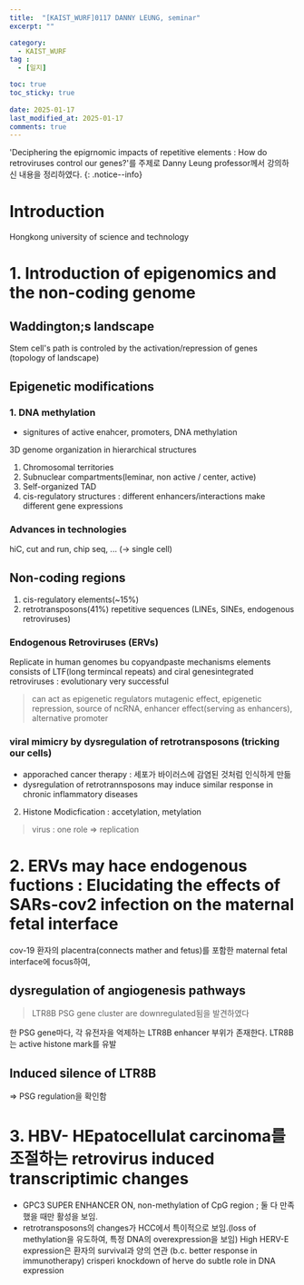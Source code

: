 ```yaml
---
title:  "[KAIST_WURF]0117 DANNY LEUNG, seminar" 
excerpt: ""

category:
  - KAIST_WURF
tag :
  - [일지]

toc: true
toc_sticky: true
 
date: 2025-01-17
last_modified_at: 2025-01-17
comments: true
---
```


'Deciphering the epigrnomic impacts of repetitive elements : How do retroviruses control our genes?'를 주제로 Danny Leung professor께서 강의하신 내용을 정리하였다.
{: .notice--info}

# Introduction
Hongkong university of science and technology

# 1. Introduction of epigenomics and the non-coding genome

## Waddington;s landscape
Stem cell's path is controled by the activation/repression of genes (topology of landscape)

## Epigenetic modifications
### 1. DNA methylation
- signitures of active enahcer, promoters, DNA methylation

3D genome organization in hierarchical structures
1. Chromosomal territories
2. Subnuclear compartments(leminar, non active / center, active)
3. Self-organized TAD
4. cis-regulatory structures : different enhancers/interactions make different gene expressions

### Advances in technologies
hiC, cut and run, chip seq, ... (-> single cell)

## Non-coding regions
1. cis-regulatory elements(~15%)
2. retrotransposons(41%)
repetitive sequences (LINEs, SINEs, endogenous retroviruses)

### Endogenous Retroviruses (ERVs)
Replicate in human genomes bu copyandpaste mechanisms
elements consists of LTF(long termincal repeats) and ciral genesintegrated retroviruses : evolutionary very successful
> can act as epigenetic regulators
> mutagenic effect, epigenetic repression, source of ncRNA, enhancer effect(serving as enhancers), alternative promoter

### viral mimicry by dysregulation of retrotransposons (tricking our cells)
- apporached cancer therapy : 세포가 바이러스에 감염된 것처럼 인식하게 만듦
- dysregulation of retrotrannsposons may induce similar response in chronic inflammatory diseases
2. Histone Modicfication : accetylation, metylation

> virus : one role => replication


# 2. ERVs may hace endogenous fuctions : Elucidating the effects of SARs-cov2 infection on the maternal fetal interface

cov-19 환자의 placentra(connects mather and fetus)를 포함한 maternal fetal interface에 focus하여,

## dysregulation of angiogenesis pathways
> LTR8B PSG gene cluster are downregulated됨을 발견하였다

한 PSG gene마다, 각 유전자을 억제하는 LTR8B enhancer 부위가 존재한다. LTR8B는 active histone mark를 유발

## Induced silence of LTR8B
=> PSG regulation을 확인함

# 3. HBV- HEpatocellulat carcinoma를 조절하는 retrovirus induced transcriptimic changes

- GPC3 SUPER ENHANCER ON, non-methylation of CpG region ; 둘 다 만족했을 때만 활성을 보임.
- retrotransposons의 changes가 HCC에서 특이적으로 보임.(loss of methylation을 유도하여, 특정 DNA의 overexpression을 보임)
High HERV-E expression은 환자의 survival과 양의 연관 (b.c. better response in immunotherapy)
crisperi knockdown of herve do subtle role in DNA expression

